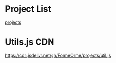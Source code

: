 # Project List
[projects](https://formeorme.github.io/projects/)
# Utils.js CDN
https://cdn.jsdelivr.net/gh/FormeOrme/projects/util.js
